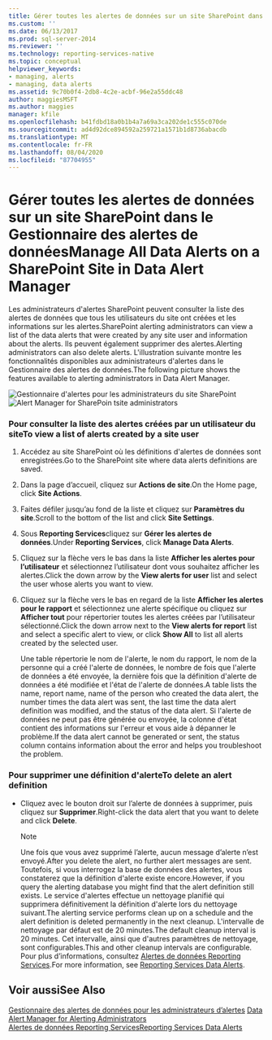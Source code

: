```yaml
---
title: Gérer toutes les alertes de données sur un site SharePoint dans le Gestionnaire des alertes de données | Microsoft Docs
ms.custom: ''
ms.date: 06/13/2017
ms.prod: sql-server-2014
ms.reviewer: ''
ms.technology: reporting-services-native
ms.topic: conceptual
helpviewer_keywords:
- managing, alerts
- managing, data alerts
ms.assetid: 9c70b0f4-2db8-4c2e-acbf-96e2a55ddc48
author: maggiesMSFT
ms.author: maggies
manager: kfile
ms.openlocfilehash: b41fdbd18a0b1b4a7a69a3ca202de1c555c070de
ms.sourcegitcommit: ad4d92dce894592a259721a1571b1d8736abacdb
ms.translationtype: MT
ms.contentlocale: fr-FR
ms.lasthandoff: 08/04/2020
ms.locfileid: "87704955"
---
```

# <a name="manage-all-data-alerts-on-a-sharepoint-site-in-data-alert-manager"></a><span data-ttu-id="7866c-102">Gérer toutes les alertes de données sur un site SharePoint dans le Gestionnaire des alertes de données</span><span class="sxs-lookup"><span data-stu-id="7866c-102">Manage All Data Alerts on a SharePoint Site in Data Alert Manager</span></span>
  <span data-ttu-id="7866c-103">Les administrateurs d'alertes SharePoint peuvent consulter la liste des alertes de données que tous les utilisateurs du site ont créées et les informations sur les alertes.</span><span class="sxs-lookup"><span data-stu-id="7866c-103">SharePoint alerting administrators can view a list of the data alerts that were created by any site user and information about the alerts.</span></span> <span data-ttu-id="7866c-104">Ils peuvent également supprimer des alertes.</span><span class="sxs-lookup"><span data-stu-id="7866c-104">Alerting administrators can also delete alerts.</span></span> <span data-ttu-id="7866c-105">L'illustration suivante montre les fonctionnalités disponibles aux administrateurs d'alertes dans le Gestionnaire des alertes de données.</span><span class="sxs-lookup"><span data-stu-id="7866c-105">The following picture shows the features available to alerting administrators in Data Alert Manager.</span></span>  
  
 <span data-ttu-id="7866c-106">![Gestionnaire d'alertes pour les administrateurs du site SharePoint](media/rs-alertmanagersite.gif "Gestionnaire d'alertes pour les administrateurs du site SharePoint")</span><span class="sxs-lookup"><span data-stu-id="7866c-106">![Alert Manager for SharePoin tsite administrators](media/rs-alertmanagersite.gif "Alert Manager for SharePoin tsite administrators")</span></span>  
  
### <a name="to-view-a-list-of-alerts-created-by-a-site-user"></a><span data-ttu-id="7866c-107">Pour consulter la liste des alertes créées par un utilisateur du site</span><span class="sxs-lookup"><span data-stu-id="7866c-107">To view a list of alerts created by a site user</span></span>  
  
1.  <span data-ttu-id="7866c-108">Accédez au site SharePoint où les définitions d'alertes de données sont enregistrées.</span><span class="sxs-lookup"><span data-stu-id="7866c-108">Go to the SharePoint site where data alerts definitions are saved.</span></span>  
  
2.  <span data-ttu-id="7866c-109">Dans la page d’accueil, cliquez sur **Actions de site**.</span><span class="sxs-lookup"><span data-stu-id="7866c-109">On the Home page, click **Site Actions**.</span></span>  
  
3.  <span data-ttu-id="7866c-110">Faites défiler jusqu’au fond de la liste et cliquez sur **Paramètres du site**.</span><span class="sxs-lookup"><span data-stu-id="7866c-110">Scroll to the bottom of the list and click **Site Settings**.</span></span>  
  
4.  <span data-ttu-id="7866c-111">Sous **Reporting Services**cliquez sur **Gérer les alertes de données**.</span><span class="sxs-lookup"><span data-stu-id="7866c-111">Under **Reporting Services**, click **Manage Data Alerts**.</span></span>  
  
5.  <span data-ttu-id="7866c-112">Cliquez sur la flèche vers le bas dans la liste **Afficher les alertes pour l’utilisateur** et sélectionnez l’utilisateur dont vous souhaitez afficher les alertes.</span><span class="sxs-lookup"><span data-stu-id="7866c-112">Click the down arrow by the **View alerts for user** list and select the user whose alerts you want to view.</span></span>  
  
6.  <span data-ttu-id="7866c-113">Cliquez sur la flèche vers le bas en regard de la liste **Afficher les alertes pour le rapport** et sélectionnez une alerte spécifique ou cliquez sur **Afficher tout** pour répertorier toutes les alertes créées par l’utilisateur sélectionné.</span><span class="sxs-lookup"><span data-stu-id="7866c-113">Click the down arrow next to the **View alerts for report** list and select a specific alert to view, or click **Show All** to list all alerts created by the selected user.</span></span>  
  
     <span data-ttu-id="7866c-114">Une table répertorie le nom de l'alerte, le nom du rapport, le nom de la personne qui a créé l'alerte de données, le nombre de fois que l'alerte de données a été envoyée, la dernière fois que la définition d'alerte de données a été modifiée et l'état de l'alerte de données.</span><span class="sxs-lookup"><span data-stu-id="7866c-114">A table lists the name, report name, name of the person who created the data alert, the number times the data alert was sent, the last time the data alert definition was modified, and the status of the data alert.</span></span> <span data-ttu-id="7866c-115">Si l'alerte de données ne peut pas être générée ou envoyée, la colonne d'état contient des informations sur l'erreur et vous aide à dépanner le problème.</span><span class="sxs-lookup"><span data-stu-id="7866c-115">If the data alert cannot be generated or sent, the status column contains information about the error and helps you troubleshoot the problem.</span></span>  
  
### <a name="to-delete-an-alert-definition"></a><span data-ttu-id="7866c-116">Pour supprimer une définition d'alerte</span><span class="sxs-lookup"><span data-stu-id="7866c-116">To delete an alert definition</span></span>  
  
-   <span data-ttu-id="7866c-117">Cliquez avec le bouton droit sur l’alerte de données à supprimer, puis cliquez sur **Supprimer**.</span><span class="sxs-lookup"><span data-stu-id="7866c-117">Right-click the data alert that you want to delete and click **Delete**.</span></span>  
  
    > [!NOTE]  
    >  <span data-ttu-id="7866c-118">Une fois que vous avez supprimé l’alerte, aucun message d’alerte n’est envoyé.</span><span class="sxs-lookup"><span data-stu-id="7866c-118">After you delete the alert, no further alert messages are sent.</span></span> <span data-ttu-id="7866c-119">Toutefois, si vous interrogez la base de données des alertes, vous constaterez que la définition d'alerte existe encore.</span><span class="sxs-lookup"><span data-stu-id="7866c-119">However, if you query the alerting database you might find that the alert definition still exists.</span></span> <span data-ttu-id="7866c-120">Le service d'alertes effectue un nettoyage planifié qui supprimera définitivement la définition d'alerte lors du nettoyage suivant.</span><span class="sxs-lookup"><span data-stu-id="7866c-120">The alerting service performs clean up on a schedule and the alert definition is deleted permanently in the next cleanup.</span></span> <span data-ttu-id="7866c-121">L'intervalle de nettoyage par défaut est de 20 minutes.</span><span class="sxs-lookup"><span data-stu-id="7866c-121">The default cleanup interval is 20 minutes.</span></span> <span data-ttu-id="7866c-122">Cet intervalle, ainsi que d'autres paramètres de nettoyage, sont configurables.</span><span class="sxs-lookup"><span data-stu-id="7866c-122">This and other cleanup intervals are configurable.</span></span> <span data-ttu-id="7866c-123">Pour plus d’informations, consultez [Alertes de données Reporting Services](../ssms/agent/alerts.md).</span><span class="sxs-lookup"><span data-stu-id="7866c-123">For more information, see [Reporting Services Data Alerts](../ssms/agent/alerts.md).</span></span>  
  
## <a name="see-also"></a><span data-ttu-id="7866c-124">Voir aussi</span><span class="sxs-lookup"><span data-stu-id="7866c-124">See Also</span></span>  
 <span data-ttu-id="7866c-125">[Gestionnaire des alertes de données pour les administrateurs d’alertes](../../2014/reporting-services/data-alert-manager-for-alerting-administrators.md) </span><span class="sxs-lookup"><span data-stu-id="7866c-125">[Data Alert Manager for Alerting Administrators](../../2014/reporting-services/data-alert-manager-for-alerting-administrators.md) </span></span>  
 [<span data-ttu-id="7866c-126">Alertes de données Reporting Services</span><span class="sxs-lookup"><span data-stu-id="7866c-126">Reporting Services Data Alerts</span></span>](../ssms/agent/alerts.md)  
  
  
